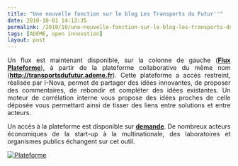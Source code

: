 ```yaml
---
title: "Une nouvelle fonction sur le blog Les Transports du Futur''"
date: 2010-10-01 14:13:35
permalink: /2010/10/une-nouvelle-fonction-sur-le-blog-les-transports-du-futur.html
tags: [ADEME, open innovation]
layout: post
---
```


<p style="text-align: justify">Un flux est maintenant disponible, sur la colonne de gauche (<strong><a href="https://gabrielplassat.github.io/transportsdufutur/plateformetdf/" target="_blank">Flux Plateforme</a></strong>), à partir de la plateforme collaborative du même nom (<strong><a href="http://transportsdufutur.ademe.fr">http://transportsdufutur.ademe.fr</a></strong>). Cette plateforme a accès restreint, réalisée par I-Nova, permet de partager des idées innovantes, de proposer des commentaires, de rebondir et compléter des idées existantes. Un moteur de corrélation interne vous propose des idées proches de celle déposée vous permettant ainsi de tisser des liens entre solutions et entre acteurs.</p> <p style="text-align: justify">Un accès à la plateforme est disponible sur <strong><a href="mailto:gabriel.plassat@ademe.fr" target="_blank">demande</a></strong>. De nombreux acteurs économiques de la start-up à la multinationale, des laboratoires et organismes publics échangent sur cet outil.</p> <p><a href="https://gabrielplassat.github.io/transportsdufutur/wp-content/uploads/sites/6/old/6a0120a66d2ad4970b013487e48b99970c-800wi.jpg" rel="lightbox"><img alt="Plateforme" class="asset  asset-image at-xid-6a0120a66d2ad4970b013487e48b99970c" src="/wp-content/uploads/sites/6/old/6a0120a66d2ad4970b013487e48b99970c-500wi.jpg" style="margin-left: auto;margin-right: auto" title="Plateforme" /></a> <br /> </p>
